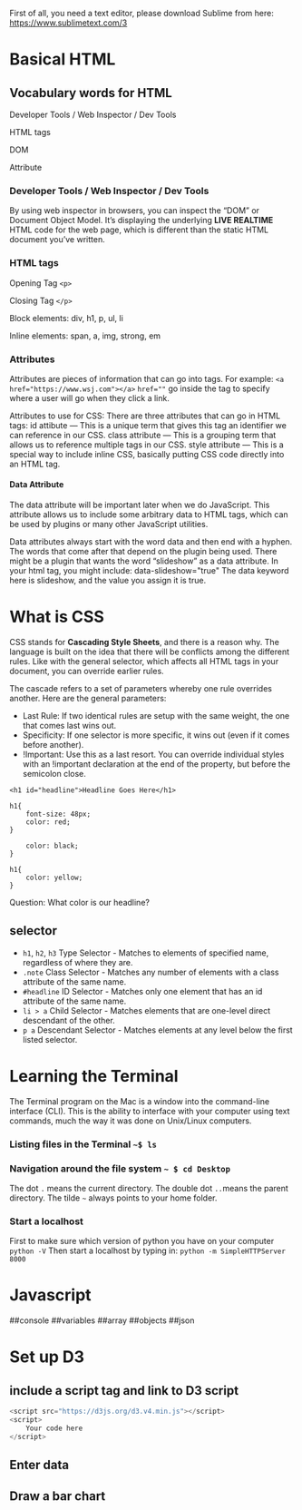First of all, you need a text editor, please download Sublime from here: https://www.sublimetext.com/3 

# Basical HTML 

## Vocabulary words for HTML
Developer Tools / Web Inspector / Dev Tools

HTML tags

DOM

Attribute

### Developer Tools / Web Inspector / Dev Tools
By using web inspector in browsers, you can inspect the “DOM” or Document Object Model. It’s displaying the underlying **LIVE REALTIME** HTML code for the web page, which is different than the static HTML document you’ve written.

### HTML tags
Opening Tag ``<p>``

Closing Tag ``</p>``

Block elements: div, h1, p, ul, li

Inline elements: span, a, img, strong, em

### Attributes
Attributes are pieces of information that can go into tags.
For example: 
```<a href="https://www.wsj.com"></a>```
``href=""`` go inside the <a> tag to specify where a user will go when they click a link.
  
Attributes to use for CSS:
There are three attributes that can go in HTML tags: 
id attibute — This is a unique term that gives this tag an identifier we can reference in our CSS.
class attribute — This is a grouping term that allows us to reference multiple tags in our CSS.
style attribute — This is a special way to include inline CSS, basically putting CSS code directly into an HTML tag.

#### Data Attribute

The data attribute will be important later when we do JavaScript. This attribute allows us to include some arbitrary data to HTML tags, which can be used by plugins or many other JavaScript utilities.

Data attributes always start with the word data and then end with a hyphen. The words that come after that depend on the plugin being used. There might be a plugin that wants the word “slideshow” as a data attribute. In your html tag, you might include: data-slideshow="true" The data keyword here is slideshow, and the value you assign it is true.


# What is CSS
CSS stands for **Cascading Style Sheets**, and there is a reason why. The language is built on the idea that there will be conflicts among the different rules. Like with the general selector, which affects all HTML tags in your document, you can override earlier rules.

The cascade refers to a set of parameters whereby one rule overrides another. Here are the general parameters:

* Last Rule: If two identical rules are setup with the same weight, the one that comes last wins out.
* Specificity: If one selector is more specific, it wins out (even if it comes before another).
* !Important: Use this as a last resort. You can override individual styles with an !important declaration at the end of the property, but before the semicolon close.
```
<h1 id="headline">Headline Goes Here</h1>

```

```
h1{
    font-size: 48px; 
    color: red; 
}
```

```h1 #headline{
    color: black;
}
```
```
h1{
    color: yellow; 
}
```

Question: What color is our headline? 

## selector 
* ``h1``, ``h2``, ``h3``	Type Selector - Matches to elements of specified name, regardless of where they are.
* ``.note``	Class Selector - Matches any number of elements with a class attribute of the same name.
* ``#headline``	ID Selector - Matches only one element that has an id attribute of the same name.
* ``li > a``	Child Selector - Matches elements that are one-level direct descendant of the other.
* ``p a``	Descendant Selector - Matches elements at any level below the first listed selector.


# Learning the Terminal 
The Terminal program on the Mac is a window into the command-line interface (CLI). This is the ability to interface with your computer using text commands, much the way it was done on Unix/Linux computers.
### Listing files in the Terminal ``~$ ls``
### Navigation around the file system  ``~ $ cd Desktop``
The dot ``.`` means the current directory.
The double dot ``..``means the parent directory.
The tilde ``~`` always points to your home folder.
### Start a localhost
First to make sure which version of python you have on your computer
``python -V``
Then start a localhost by typing in: 
``python -m SimpleHTTPServer 8000``

# Javascript
##console
##variables
##array
##objects
##json


# Set up D3 
## include a script tag and link to D3 script 
```js
<script src="https://d3js.org/d3.v4.min.js"></script>
<script>    
    Your code here
</script>
```
## Enter data 

## Draw a bar chart 
